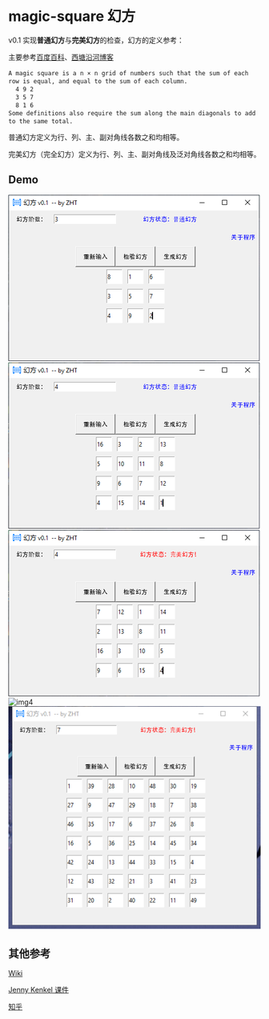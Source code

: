 # magic-square 幻方
v0.1 实现**普通幻方**与**完美幻方**的检查，幻方的定义参考：


主要参考[百度百科](https://baike.baidu.com/item/%E5%B9%BB%E6%96%B9)、[西塘沿河博客](http://blog.sina.com.cn/s/blog_4cfcf1650102xabk.html)
```
A magic square is a n × n grid of numbers such that the sum of each row is equal, and equal to the sum of each column.
  4 9 2
  3 5 7
  8 1 6
Some definitions also require the sum along the main diagonals to add to the same total.
```
普通幻方定义为行、列、主、副对角线各数之和均相等。

完美幻方（完全幻方）定义为行、列、主、副对角线及泛对角线各数之和均相等。

## Demo
![img1](./magic_square_imgs/1.png)
![img2](./magic_square_imgs/2.png)
![img3](./magic_square_imgs/3.png)
![img4](./magic_square_imgs/4.png)
![img5](./magic_square_imgs/5.png)

## 其他参考
[Wiki](https://en.wikipedia.org/wiki/Magic_square)

[Jenny Kenkel 课件](https://www.math.utah.edu/~kenkel/magicsquarestalk.pdf)

[知乎](https://zhuanlan.zhihu.com/p/64018906)
